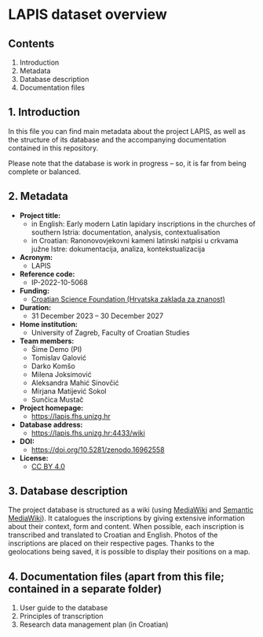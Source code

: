 # LAPIS dataset overview

## Contents

1. Introduction
2. Metadata
3. Database description
4. Documentation files

## 1. Introduction

In this file you can find main metadata about the project LAPIS, as well as the structure of its database and the accompanying documentation contained in this repository.

Please note that the database is work in progress – so, it is far from being complete or balanced.

## 2. Metadata

* __Project title:__
	* in English: Early modern Latin lapidary inscriptions in the churches of southern Istria: documentation, analysis, contextualisation
	* in Croatian: Ranonovovjekovni kameni latinski natpisi u crkvama južne Istre: dokumentacija, analiza, kontekstualizacija
* __Acronym:__ 
	* LAPIS
* __Reference code:__ 
	* IP-2022-10-5068
* __Funding:__ 
	* [Croatian Science Foundation (Hrvatska zaklada za znanost)](https://hrzz.hr/en/)
* __Duration:__ 
	* 31 December 2023 – 30 December 2027
* __Home institution:__
	* University of Zagreb, Faculty of Croatian Studies
* __Team members:__
	* Šime Demo (PI)
	* Tomislav Galović
	* Darko Komšo
	* Milena Joksimović
	* Aleksandra Mahić Sinovčić
	* Mirjana Matijević Sokol
	* Sunčica Mustač
* __Project homepage:__
	* https://lapis.fhs.unizg.hr
* __Database address:__
	* https://lapis.fhs.unizg.hr:4433/wiki
* __DOI:__
	* https://doi.org/10.5281/zenodo.16962558
* __License:__
	* [CC BY 4.0](https://creativecommons.org/licenses/by/4.0/deed.en)

## 3. Database description
The project database is structured as a wiki (using [MediaWiki](https://www.mediawiki.org/) and [Semantic MediaWiki](https://www.semantic-mediawiki.org/)). It catalogues the inscriptions by giving extensive information about their context, form and content. When possible, each inscription is transcribed and translated to Croatian and English. Photos of the inscriptions are placed on their respective pages. Thanks to the geolocations being saved, it is possible to display their positions on a map.

## 4. Documentation files (apart from this file; contained in a separate folder)

1. User guide to the database
2. Principles of transcription
3. Research data management plan (in Croatian)
